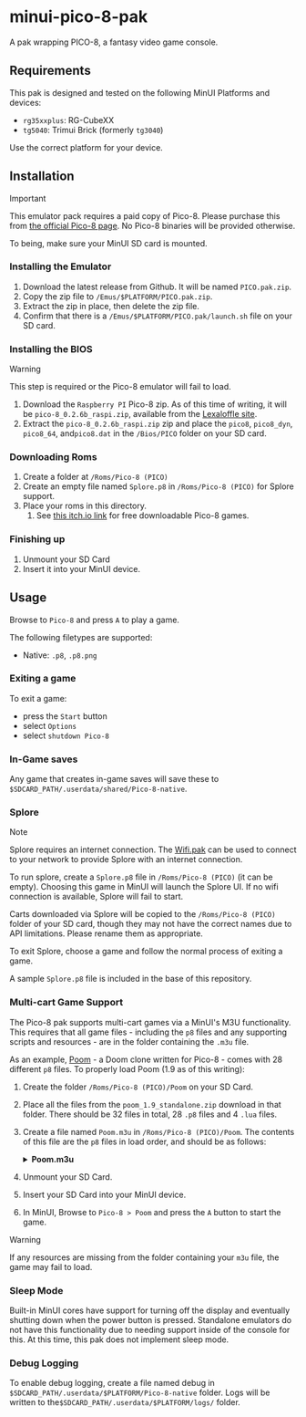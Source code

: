 # minui-pico-8-pak

A pak wrapping PICO-8, a fantasy video game console.

## Requirements

This pak is designed and tested on the following MinUI Platforms and devices:

- `rg35xxplus`: RG-CubeXX
- `tg5040`: Trimui Brick (formerly `tg3040`)

Use the correct platform for your device.

## Installation

> [!IMPORTANT]
> This emulator pack requires a paid copy of Pico-8. Please purchase this from [the official Pico-8 page](https://www.lexaloffle.com/pico-8.php). No Pico-8 binaries will be provided otherwise.

To being, make sure your MinUI SD card is mounted.

### Installing the Emulator

1. Download the latest release from Github. It will be named `PICO.pak.zip`.
2. Copy the zip file to `/Emus/$PLATFORM/PICO.pak.zip`.
3. Extract the zip in place, then delete the zip file.
4. Confirm that there is a `/Emus/$PLATFORM/PICO.pak/launch.sh` file on your SD card.

### Installing the BIOS

> [!WARNING]
> This step is required or the Pico-8 emulator will fail to load.

1. Download the `Raspberry PI` Pico-8 zip. As of this time of writing, it will be `pico-8_0.2.6b_raspi.zip`, available from the [Lexaloffle site](https://www.lexaloffle.com/pico-8.php).
2. Extract the `pico-8_0.2.6b_raspi.zip` zip and place the `pico8`, `pico8_dyn`, `pico8_64`, and`pico8.dat` in the `/Bios/PICO` folder on your SD card.

### Downloading Roms

1. Create a folder at `/Roms/Pico-8 (PICO)`
2. Create an empty file named `Splore.p8` in `/Roms/Pico-8 (PICO)` for Splore support.
3. Place your roms in this directory.
    1. See [this itch.io link](https://itch.io/games/downloadable/free/tag-pico-8) for free downloadable Pico-8 games.

### Finishing up

1. Unmount your SD Card
2. Insert it into your MinUI device.

## Usage

Browse to `Pico-8` and press `A` to play a game.

The following filetypes are supported:

- Native: `.p8`, `.p8.png`

### Exiting a game

To exit a game:

- press the `Start` button
- select `Options`
- select `shutdown Pico-8`

### In-Game saves

Any game that creates in-game saves will save these to `$SDCARD_PATH/.userdata/shared/Pico-8-native`.

### Splore

> [!NOTE]
> Splore requires an internet connection. The [Wifi.pak](https://github.com/josegonzalez/minui-wifi-pak/) can be used to connect to your network to provide Splore with an internet connection.

To run splore, create a `Splore.p8` file in `/Roms/Pico-8 (PICO)` (it can be empty). Choosing this game in MinUI will launch the Splore UI. If no wifi connection is available, Splore will fail to start.

Carts downloaded via Splore will be copied to the `/Roms/Pico-8 (PICO)` folder of your SD card, though they may not have the correct names due to API limitations. Please rename them as appropriate.

To exit Splore, choose a game and follow the normal process of exiting a game.

A sample `Splore.p8` file is included in the base of this repository.

### Multi-cart Game Support

The Pico-8 pak supports multi-cart games via a MinUI's M3U functionality. This requires that all game files - including the `p8` files and any supporting scripts and resources - are in the folder containing the `.m3u` file.

As an example, [Poom](https://freds72.itch.io/poom) - a Doom clone written for Pico-8 - comes with 28 different `p8` files. To properly load Poom (1.9 as of this writing):

1. Create the folder `/Roms/Pico-8 (PICO)/Poom` on your SD Card.
2. Place all the files from the `poom_1.9_standalone.zip` download in that folder. There should be 32 files in total, 28 `.p8` files and 4 `.lua` files.
3. Create a file named `Poom.m3u` in `/Roms/Pico-8 (PICO)/Poom`. The contents of this file are the `p8` files in load order, and should be as follows:

    <details>
    <summary><b>Poom.m3u</b></summary>

    ```
    poom_0.p8
    poom_1.p8
    poom_2.p8
    poom_3.p8
    poom_4.p8
    poom_5.p8
    poom_6.p8
    poom_7.p8
    poom_8.p8
    poom_9.p8
    poom_10.p8
    poom_11.p8
    poom_12.p8
    poom_13.p8
    poom_14.p8
    poom_15.p8
    poom_16.p8
    poom_17.p8
    poom_18.p8
    poom_19.p8
    poom_20.p8
    poom_21.p8
    poom_22.p8
    poom_23.p8
    poom_24.p8
    poom_25.p8
    poom_e1.p8
    poom_e2.p8
    ```

    </details>

4. Unmount your SD Card.
5. Insert your SD Card into your MinUI device.
6. In MinUI, Browse to `Pico-8 > Poom` and press the `A` button to start the game.

> [!WARNING]
> If any resources are missing from the folder containing your `m3u` file, the game may fail to load.

### Sleep Mode

Built-in MinUI cores have support for turning off the display and eventually shutting down when the power button is pressed. Standalone emulators do not have this functionality due to needing support inside of the console for this. At this time, this pak does not implement sleep mode.

### Debug Logging

To enable debug logging, create a file named debug in `$SDCARD_PATH/.userdata/$PLATFORM/Pico-8-native` folder. Logs will be written to the`$SDCARD_PATH/.userdata/$PLATFORM/logs/` folder.

